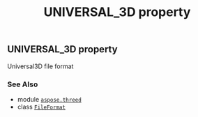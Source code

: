 ﻿---
title: UNIVERSAL_3D property
second_title: Aspose.3D for Python via .NET API References
description: 
type: docs
weight: 470
url: /aspose.threed/fileformat/universal_3d/
is_root: false
---

## UNIVERSAL_3D property


Universal3D file format

### See Also
* module [`aspose.threed`](../../)
* class [`FileFormat`](/3d/python-net/aspose.threed/fileformat)
